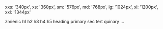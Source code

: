 xxs: '340px',
xs: '360px',
sm: '576px',
md: '768px',
lg: '1024px',
xl: '1200px',
xxl: '1344px'

zmienic h1 h2 h3 h4 h5 heading primary sec tert quinary ...

